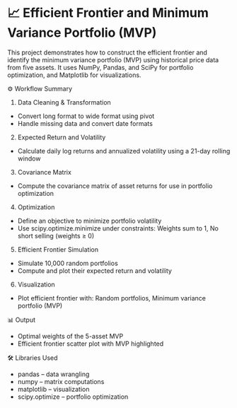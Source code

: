# 📈 Efficient Frontier and Minimum Variance Portfolio (MVP)
This project demonstrates how to construct the efficient frontier and identify the minimum variance portfolio (MVP) using historical price data from five assets. It uses NumPy, Pandas, and SciPy for portfolio optimization, and Matplotlib for visualizations.

⚙️ Workflow Summary
1. Data Cleaning & Transformation
- Convert long format to wide format using pivot
- Handle missing data and convert date formats

2. Expected Return and Volatility
- Calculate daily log returns and annualized volatility using a 21-day rolling window

3. Covariance Matrix
- Compute the covariance matrix of asset returns for use in portfolio optimization

4. Optimization
- Define an objective to minimize portfolio volatility
- Use scipy.optimize.minimize under constraints: Weights sum to 1, No short selling (weights ≥ 0)

5. Efficient Frontier Simulation
- Simulate 10,000 random portfolios
- Compute and plot their expected return and volatility

6. Visualization
- Plot efficient frontier with: Random portfolios, Minimum variance portfolio (MVP)

📊 Output
- Optimal weights of the 5-asset MVP
- Efficient frontier scatter plot with MVP highlighted

🛠 Libraries Used
- pandas – data wrangling
- numpy – matrix computations
- matplotlib – visualization
- scipy.optimize – portfolio optimization
